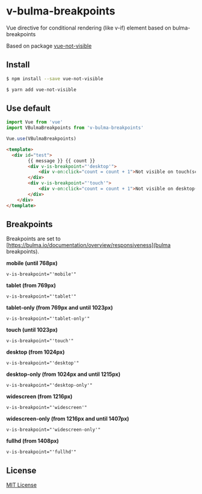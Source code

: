 # v-bulma-breakpoints

Vue directive for conditional rendering (like v-if) element based on bulma-breakpoints

Based on package [vue-not-visible](https://github.com/PxyUp/vue-not-visible)

## Install

```bash
$ npm install --save vue-not-visible
```

```bash
$ yarn add vue-not-visible
```


## Use default

```js
import Vue from 'vue'
import VBulmaBreakpoints from 'v-bulma-breakpoints'

Vue.use(VBulmaBreakpoints)
```

```html
<template>
  <div id="test">
        {{ message }} {{ count }}
        <div v-is-breakpoint="'desktop'"> 
            <div v-on:click="count = count + 1">Not visible on touch(screen < 1024)</div>
        </div>
        <div v-is-breakpoint="'touch'">
            <div v-on:click="count = count + 1">Not visible on desktop(screen > 1024)</div>
        </div>
    </div>
</template>
```

## Breakpoints

Breakpoints are set to [https://bulma.io/documentation/overview/responsiveness](bulma breakpoints).

**mobile (until 768px)**

```v-is-breakpoint="'mobile'"```

**tablet (from 769px)**

```v-is-breakpoint="'tablet'"```

**tablet-only (from 769px and until 1023px)**

```v-is-breakpoint="'tablet-only'"```

**touch (until 1023px)**

```v-is-breakpoint="'touch'"```

**desktop (from 1024px)**

```v-is-breakpoint="'desktop'"```

**desktop-only (from 1024px and until 1215px)**

```v-is-breakpoint="'desktop-only'"```

**widescreen (from 1216px)**

```v-is-breakpoint="'widescreen'"```

**widescreen-only (from 1216px and until 1407px)**

```v-is-breakpoint="'widescreen-only'"```

**fullhd (from 1408px)**

```v-is-breakpoint="'fullhd'"```

## License
[MIT License](https://github.com/PxyUp/vue-not-visible/blob/master/LICENSE)
